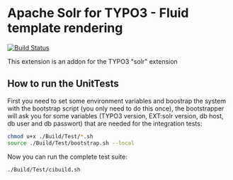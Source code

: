 Apache Solr for TYPO3 - Fluid template rendering
============================================================


[![Build Status](https://travis-ci.com/TYPO3-Solr/ext-solrfluid.svg?branch=master)](https://travis-ci.com/TYPO3-Solr/ext-solrfluid)

This extension is an addon for the TYPO3 "solr" extension

How to run the UnitTests
------------------------

First you need to set some environment variables and boostrap the system with the bootstrap script (you only need to do this once),
the bootstrapper will ask you for some variables (TYPO3 version, EXT:solr version, db host, db user and db passwort) that are needed
for the integration tests:

```bash
chmod u+x ./Build/Test/*.sh
source ./Build/Test/bootstrap.sh --local
```

Now you can run the complete test suite:

```bash
./Build/Test/cibuild.sh
```

